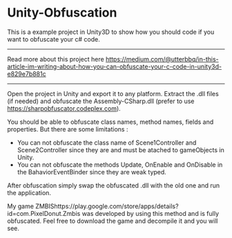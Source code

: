 # Unity-Obfuscation

This is a example project in Unity3D to show how you should code if you want to obfuscate your c# code.

*************************************************************************************************************
Read more about this project here https://medium.com/@utterbbq/in-this-article-im-writing-about-how-you-can-obfuscate-your-c-code-in-unity3d-e829e7b881c
*************************************************************************************************************

Open the project in Unity and export it to any platform. Extract the .dll files (if needed) and obfuscate the Assembly-CSharp.dll (prefer to use https://sharpobfuscator.codeplex.com).

You should be able to obfuscate class names, method names, fields and properties. 
But there are some limitations :
* You can not obfuscate the class name of Scene1Controller and Scene2Controller since they are and must be atached to gameObjects in Unity.
* You can not obfuscate the methods Update, OnEnable and OnDisable in the BahaviorEventBinder since they are weak typed.

After obfuscation simply swap the obfuscated .dll with the old one and run the application.

My game ZMBIShttps://play.google.com/store/apps/details?id=com.PixelDonut.Zmbis was developed by using this method and is fully obfuscated.
Feel free to download the game and decompile it and you will see.
